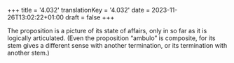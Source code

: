 +++
title = '4.032'
translationKey = '4.032'
date = 2023-11-26T13:02:22+01:00
draft = false
+++

The proposition is a picture of its state of affairs, only in so far as it is logically articulated.
(Even the proposition “ambulo” is composite, for its stem gives a different sense with another termination, or its termination with another stem.)
